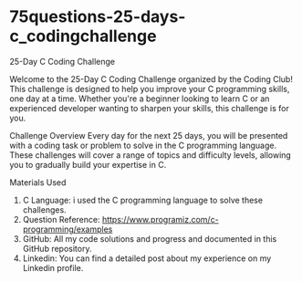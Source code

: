 # 75questions-25-days-c_codingchallenge
25-Day C Coding Challenge

Welcome to the 25-Day C Coding Challenge organized by the Coding Club! This challenge is designed to help you improve your C programming skills, one day at a time. Whether you're a beginner looking to learn C or an experienced developer wanting to sharpen your skills, this challenge is for you.

Challenge Overview
Every day for the next 25 days, you will be presented with a coding task or problem to solve in the C programming language. These challenges will cover a range of topics and difficulty levels, allowing you to gradually build your expertise in C.

Materials Used
1) C Language: i used the C programming language to solve these challenges.
2) Question Reference: https://www.programiz.com/c-programming/examples 
3) GitHub: All my code solutions and progress and documented in this GitHub repository.
4) Linkedin: You can find a detailed post about my experience on my Linkedin profile.

